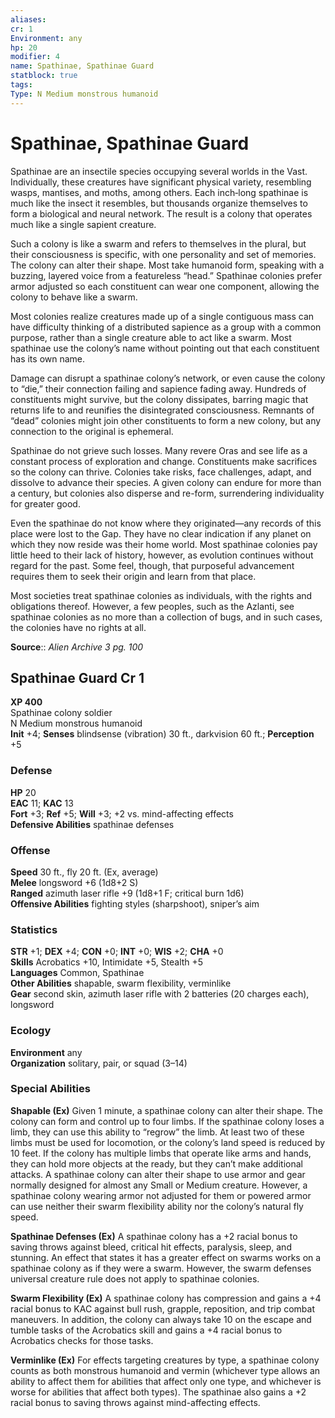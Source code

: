 ```yaml
---
aliases: 
cr: 1
Environment: any
hp: 20
modifier: 4
name: Spathinae, Spathinae Guard
statblock: true
tags: 
Type: N Medium monstrous humanoid  
---
```


# Spathinae, Spathinae Guard

Spathinae are an insectile species occupying several worlds in the Vast. Individually, these creatures have significant physical variety, resembling wasps, mantises, and moths, among others. Each inch‑long spathinae is much like the insect it resembles, but thousands organize themselves to form a biological and neural network. The result is a colony that operates much like a single sapient creature.

Such a colony is like a swarm and refers to themselves in the plural, but their consciousness is specific, with one personality and set of memories. The colony can alter their shape. Most take humanoid form, speaking with a buzzing, layered voice from a featureless “head.” Spathinae colonies prefer armor adjusted so each constituent can wear one component, allowing the colony to behave like a swarm.

Most colonies realize creatures made up of a single contiguous mass can have difficulty thinking of a distributed sapience as a group with a common purpose, rather than a single creature able to act like a swarm. Most spathinae use the colony’s name without pointing out that each constituent has its own name.

Damage can disrupt a spathinae colony’s network, or even cause the colony to “die,” their connection failing and sapience fading away. Hundreds of constituents might survive, but the colony dissipates, barring magic that returns life to and reunifies the disintegrated consciousness. Remnants of “dead” colonies might join other constituents to form a new colony, but any connection to the original is ephemeral.

Spathinae do not grieve such losses. Many revere Oras and see life as a constant process of exploration and change. Constituents make sacrifices so the colony can thrive. Colonies take risks, face challenges, adapt, and dissolve to advance their species. A given colony can endure for more than a century, but colonies also disperse and re-form, surrendering individuality for greater good.

Even the spathinae do not know where they originated—any records of this place were lost to the Gap. They have no clear indication if any planet on which they now reside was their home world. Most spathinae colonies pay little heed to their lack of history, however, as evolution continues without regard for the past. Some feel, though, that purposeful advancement requires them to seek their origin and learn from that place.

Most societies treat spathinae colonies as individuals, with the rights and obligations thereof. However, a few peoples, such as the Azlanti, see spathinae colonies as no more than a collection of bugs, and in such cases, the colonies have no rights at all.

**Source**:: _Alien Archive 3 pg. 100_

## Spathinae Guard Cr 1

**XP 400**  
Spathinae colony soldier  
N Medium monstrous humanoid  
**Init** +4; **Senses** blindsense (vibration) 30 ft., darkvision 60 ft.; **Perception** +5  

### Defense

**HP** 20  
**EAC** 11; **KAC** 13  
**Fort** +3; **Ref** +5; **Will** +3; +2 vs. mind-affecting effects  
**Defensive Abilities** spathinae defenses  

### Offense

**Speed** 30 ft., fly 20 ft. (Ex, average)  
**Melee** longsword +6 (1d8+2 S)  
**Ranged** azimuth laser rifle +9 (1d8+1 F; critical burn 1d6)  
**Offensive Abilities** fighting styles (sharpshoot), sniper’s aim

### Statistics

**STR** +1; **DEX** +4; **CON** +0; **INT** +0; **WIS** +2; **CHA** +0  
**Skills** Acrobatics +10, Intimidate +5, Stealth +5  
**Languages** Common, Spathinae  
**Other Abilities** shapable, swarm flexibility, verminlike  
**Gear** second skin, azimuth laser rifle with 2 batteries (20 charges each), longsword

### Ecology

**Environment** any  
**Organization** solitary, pair, or squad (3–14)

### Special Abilities

**Shapable (Ex)** Given 1 minute, a spathinae colony can alter their shape. The colony can form and control up to four limbs. If the spathinae colony loses a limb, they can use this ability to “regrow” the limb. At least two of these limbs must be used for locomotion, or the colony’s land speed is reduced by 10 feet. If the colony has multiple limbs that operate like arms and hands, they can hold more objects at the ready, but they can’t make additional attacks. A spathinae colony can alter their shape to use armor and gear normally designed for almost any Small or Medium creature. However, a spathinae colony wearing armor not adjusted for them or powered armor can use neither their swarm flexibility ability nor the colony’s natural fly speed.

**Spathinae Defenses (Ex)** A spathinae colony has a +2 racial bonus to saving throws against bleed, critical hit effects, paralysis, sleep, and stunning. An effect that states it has a greater effect on swarms works on a spathinae colony as if they were a swarm. However, the swarm defenses universal creature rule does not apply to spathinae colonies.

**Swarm Flexibility (Ex)** A spathinae colony has compression and gains a +4 racial bonus to KAC against bull rush, grapple, reposition, and trip combat maneuvers. In addition, the colony can always take 10 on the escape and tumble tasks of the Acrobatics skill and gains a +4 racial bonus to Acrobatics checks for those tasks.

**Verminlike (Ex)** For effects targeting creatures by type, a spathinae colony counts as both monstrous humanoid and vermin (whichever type allows an ability to affect them for abilities that affect only one type, and whichever is worse for abilities that affect both types). The spathinae also gains a +2 racial bonus to saving throws against mind-affecting effects.
